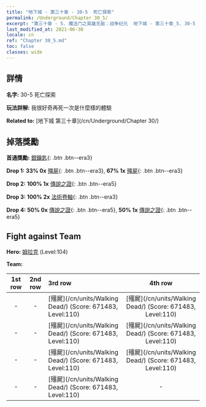 ```yaml
---
title: "地下城 - 第三十章 - 30-5  死亡探索"
permalink: /Underground/Chapter 30_5/
excerpt: "第三十章 - 5. 魔法门之英雄无敌：战争纪元  地下城 - 第三十章_5. 30-5  死亡探索"
last_modified_at: 2021-06-30
locale: cn
ref: "Chapter 30_5.md"
toc: false
classes: wide
---
```


## 詳情

 **名字:** 30-5  死亡探索

 **玩法詳解:**       我很好奇再死一次是什麼樣的體驗

 **Related to:** [地下城 第三十章](/cn/Underground/Chapter 30/)

## 掉落獎勵

 **首通獎勵:** [銀鑰匙](/cn/Items/con_693/){: .btn .btn--era3}

 **Drop 1:** **33% 0x** [殭屍](/cn/Items/unt_209/){: .btn .btn--era3}, **67% 1x** [殭屍](/cn/Items/unt_209/){: .btn .btn--era3}

 **Drop 2:** **100% 1x** [傳說之證](/cn/Items/mat_102/){: .btn .btn--era5}

 **Drop 3:** **100% 2x** [法術卷軸](/cn/Items/con_694/){: .btn .btn--era3}

 **Drop 4:** **50% 0x** [傳說之證](/cn/Items/mat_102/){: .btn .btn--era5}, **50% 1x** [傳說之證](/cn/Items/mat_102/){: .btn .btn--era5}


## Fight against Team
 **Hero:** [姆拉克](/cn/heroes/Mullich/) (Level:104)

 **Team:**


  | 1st row | 2nd row | 3rd row | 4th row |
  |:----:|:----:|:----|:----:|
  | - | - | [殭屍](/cn/units/Walking Dead/) (Score: 671483, Level:110)  | [殭屍](/cn/units/Walking Dead/) (Score: 671483, Level:110)  |
  | - | - | [殭屍](/cn/units/Walking Dead/) (Score: 671483, Level:110)  | [殭屍](/cn/units/Walking Dead/) (Score: 671483, Level:110)  |
  | - | - | [殭屍](/cn/units/Walking Dead/) (Score: 671483, Level:110)  | [殭屍](/cn/units/Walking Dead/) (Score: 671483, Level:110)  |
  | - | - | [殭屍](/cn/units/Walking Dead/) (Score: 671483, Level:110)  | - |


